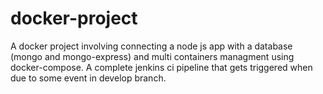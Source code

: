# docker-project
A docker project involving connecting a node js app with a database (mongo and mongo-express) and  multi containers managment using docker-compose. A complete jenkins ci pipeline that gets triggered when due to some event in develop branch.
